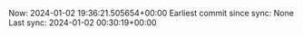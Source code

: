 Now: 2024-01-02 19:36:21.505654+00:00 Earliest commit since sync: None Last sync: 2024-01-02 00:30:19+00:00
